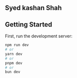 ## Syed kashan Shah

## Getting Started

First, run the development server:

```bash
npm run dev
# or
yarn dev
# or
pnpm dev
# or
bun dev
```
